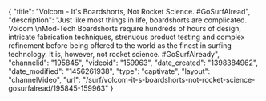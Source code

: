 {
    "title": "Volcom - It's Boardshorts, Not Rocket Science. #GoSurfAlread",
    "description": "Just like most things in life, boardshorts are complicated. Volcom \nMod-Tech Boardshorts require hundreds of hours of design, intricate fabrication techniques, strenuous product testing and complex refinement before being offered to the world as the finest in surfing technology. It is, however, not rocket science. #GoSurfAlready",
    "channelid": "195845",
    "videoid": "159963",
    "date_created": "1398384962",
    "date_modified": "1456261938",
    "type": "captivate",
    "layout": "channelVideo",
    "url": "\/surf\/volcom-it-s-boardshorts-not-rocket-science-gosurfalread\/195845-159963"
}